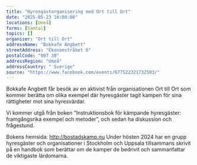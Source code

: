 ```yaml
---
title: "Hyresgästorganisering med Ort till Ort"
date: "2025-05-23 16:00:00"
locations: [Umeå]
forms: [Samtal]
topics: []
organizer: "Ort till Ort"
addressName: "Bokkafe Angbett"
streetAddress: "Ekonomstråket 6"
postalCode: "907 30"
addressRegion: "Umeå"
addressCountry: " Sverige"
source: "https://www.facebook.com/events/677522321732503/"
---
```

Bokkafe Angbett får besök av en aktivist från organisationen Ort till Ort som kommer berätta om olika exempel där hyresgäster tagit kampen för sina rättigheter mot sina hyresvärdar.

Vi kommer utgå från boken ”Instruktionsbok för kämpande hyresgäster: framgångsrika exempel och metoder”, och sedan ha diskussion och frågestund.

Bokens hemsida: http://bostadskamp.nu
Under hösten 2024 har en grupp hyresgäster och organisationer i Stockholm och Uppsala tillsammans skrivit på en handbok som berättar om de kamper de bedrivit och sammanfattar de viktigaste lärdomarna.